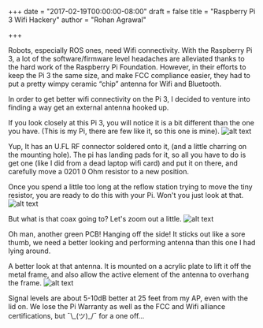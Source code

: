 +++
date = "2017-02-19T00:00:00-08:00"
draft = false
title = "Raspberry Pi 3 Wifi Hackery"
author = "Rohan Agrawal"

+++

Robots, especially ROS ones, need Wifi connectivity. With the Raspberry Pi 3, a lot of the software/firmware level headaches are alleviated thanks to the hard work of the Raspberry Pi Foundation. However, in their efforts to keep the Pi 3 the same size, and make FCC compliance easier, they had to put a pretty wimpy ceramic “chip” antenna for Wifi and Bluetooth.

In order to get better wifi connectivity on the Pi 3, I decided to venture into finding a way get an external antenna hooked up.

If you look closely at this Pi 3, you will notice it is a bit different than the one you have. (This is my Pi, there are few like it, so this one is mine). 
![alt text](/img/wifi-antenna/spottheufl.jpg "Pi3 with U.FL connector on the back")

Yup, It has an U.FL RF connector soldered onto it, (and a little charring on the mounting hole). The pi has landing pads for it, so all you have to do is get one (like I did from a dead laptop wifi card) and put it on there, and carefully move a 0201 0 Ohm resistor to a new position.

Once you spend a little too long at the reflow station trying to move the tiny resistor, you are ready to do this with your Pi. Won't you just look at that. 
![alt text](/img/wifi-antenna/datconnector.jpg "Another look at the U.FL, with a coax plugged in.")

But what is that coax going to? Let's zoom out a little.
![alt text](/img/wifi-antenna/buildup.jpg "Side view of the robot, with a PCB antenna mounted on the side.")

Oh man, another green PCB! Hanging off the side! It sticks out like a sore thumb, we need a better looking and performing antenna than this one I had lying around.

A better look at that antenna. It is mounted on a acrylic plate to lift it off the metal frame, and also allow the active element of the antenna to overhang the frame.
![alt text](/img/wifi-antenna/showmethemoney.jpg "A close up of the PCB antenna.")

Signal levels are about 5-10dB better at 25 feet from my AP, even with the lid on. We lose the Pi Warranty as well as the FCC and Wifi alliance certifications, but ¯\\\_(ツ)_/¯ for a one off...